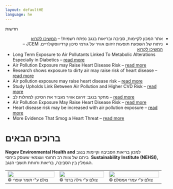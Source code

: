 ```yaml
---
layout: defaultHE
language: he
---
```


<div class="home">
	
<div class="ticker-container" dir="ltr">
  <div class="ticker-caption">
    <p>חדשות</p>
  </div>
  <ul>
    <div dir="rtl">
      <li><span>אתר המכון לקיימות, סביבה ובריאות בנגב נפתח רשמית! &ndash; <a href="#">המשיכו לקרוא</a></span></li>
    </div>
    <div dir="rtl">
      <li><span>ניתוח של השפעת תופעות זיהום אוויר על גורמי סיכון קרדיווסקולריים. JCEM  &ndash; <a href="#">המשיכו לקרוא</a></span></li>
    </div>
        <div>
      <li><span>Long Term Exposure to Air Pollutants Linked To Metabolic Alterations Especially in Diabetics  &ndash; <a href="http://medicalresearch.com/author-interviews/long-term-exposure-to-air-pollutants-linked-to-metabolic-alterations-especially-in-diabetics/24722/" target="_blank">read more</a></span></li>
    </div>
    <div>
      <li><span>Air Pollution Exposure may Raise Heart Disease Risk  &ndash; <a href="http://in.bgu.ac.il/en/Pages/news/airpollution_heart.aspx" target="_blank">read more</a></span></li>
    </div>
    <div>
      <li><span>Research shows exposure to dirty air may raise risk of heart disease  &ndash; <a href="http://www.jpost.com/Business-and-Innovation/Health-and-Science/Research-shows-exposure-to-dirty-air-may-raise-risk-of-heart-disease-455119" target="_blank">read more</a></span></li>
    </div>
    <div>
      <li><span>Air pollution exposure may raise heart disease risk  &ndash; <a href="https://www.sciencedaily.com/releases/2016/05/160524144659.htm" target="_blank">read more</a></span></li>
    </div>
    <div>
      <li><span>Study Upholds Link Between Air Pollution and Higher CVD Risk  &ndash; <a href="http://www.doctorslounge.com/index.php/news/pb/63911" target="_blank">read more</a></span></li>
    </div>
    <div>
      <li><span>מחקר בנגב: זיהום אוויר מגביר את הסיכון למחלות לב  &ndash; <a href="http://www.nrg.co.il/online/13/ART2/781/737.html" target="_blank">read more</a></span></li>
    </div>
    <div>
      <li><span>Air Pollution Exposure May Raise Heart Disease Risk  &ndash; <a href="https://www.endocrine.org/news-room/current-press-releases/air-pollution-exposure-may-raise-heart-disease-risk" target="_blank">read more</a></span></li>
    </div>
    <div>
      <li><span>Heart disease risk may be increased with air pollution exposure  &ndash; <a href="http://www.medicalnewstoday.com/articles/310479.php" target="_blank">read more</a></span></li>
    </div>
    <div>
      <li><span>More Evidence That Smog a Heart Threat  &ndash; <a href="https://consumer.healthday.com/respiratory-and-allergy-information-2/air-pollution-health-news-540/air-pollution-heart-disease-risk-jcem-release-batch-2689-711202.html" target="_blank">read more</a></span></li>
    </div>
  </ul>
</div>	
	
<h1>ברוכים הבאים</h1>
	
<p>
 למכון בריאות הסביבה וקיימות בנגב  <span dir="ltr"> <b>Negev Environmental Health and Sustainability Institute (NEHSI),</b> </span> &nbsp; ביתם של צוות רב תחומי ועצמאי שעוסק ביחסי הגומלין בין הסביבה, בריאות ורווחת תושבי הנגב. 
</p>
</div>

<table style="width:100%">
  <tr>
    <td><img src="http://nehsi.org/images/rsz_1b7dust.png" style="width:100%;height:64%;"><small>© צולם ע"י תומר עופרי</small></td>
    <td><img src="http://nehsi.org/images/rsz_1b7ya.png" style="width:100%;height:64%;"><small>© צולם ע"י גילה ברנד</small></td>		
<td><img src="http://nehsi.org/images/rsz_1omriamsalem.png" style="width:100%;height:64%;"><small>© צולם ע"י עמרי אמסלם</small></td>  </tr>
</table>
